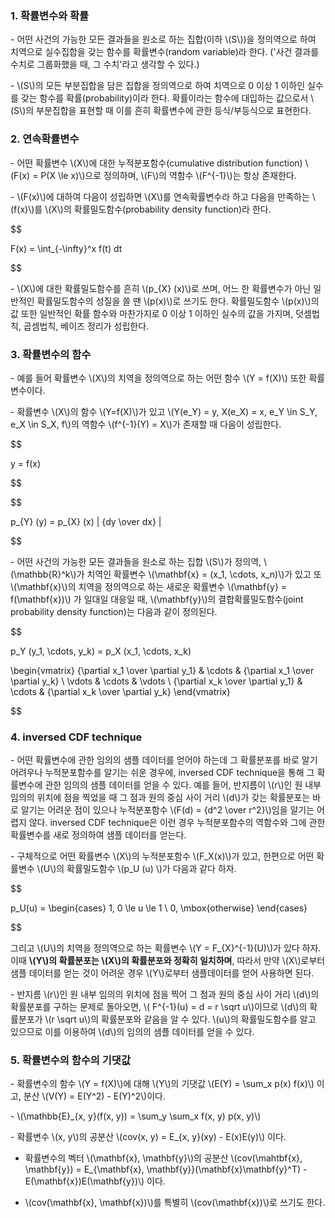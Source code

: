 ### 1. 확률변수와 확률

\- 어떤 사건의 가능한 모든 결과들을 원소로 하는 집합(이하 \\(S\\))을 정의역으로 하여 치역으로 실수집합을 갖는 함수를 확률변수(random variable)라 한다. ('사건 결과를 수치로 그룹화했을 때, 그 수치'라고 생각할 수 있다.)

\- \\(S\\)의 모든 부분집합을 담은 집합을 정의역으로 하여 치역으로 0 이상 1 이하인 실수를 갖는 함수를 확률(probability)이라 한다. 확률이라는 함수에 대입하는 값으로서 \\(S\\)의 부분집합을 표현할 때 이를 흔히 확률변수에 관한 등식/부등식으로 표현한다.

### 2. 연속확률변수

\- 어떤 확률변수 \\(X\\)에 대한 누적분포함수(cumulative distribution function) \\(F(x) = P(X \le x)\\)으로 정의하며, \\(F\\)의 역함수 \\(F^{-1}\\)는 항상 존재한다.

\- \\(F(x)\\)에 대하여 다음이 성립하면 \\(X\\)를 연속확률변수라 하고 다음을 만족하는 \\(f(x)\\)를 \\(X\\)의 확률밀도함수(probability density function)라 한다.

$$

F(x) = \int_{-\infty}^x f(t) dt

$$

\- \\(X\\)에 대한 확률밀도함수를 흔히 \\(p_{X} (x)\\)로 쓰며, 어느 한 확률변수가 아닌 일반적인 확률밀도함수의 성질을 쓸 땐 \\(p(x)\\)로 쓰기도 한다. 확률밀도함수 \\(p(x)\\)의 값 또한 일반적인 확률 함수와 마찬가지로 0 이상 1 이하인 실수의 값을 가지며, 덧셈법칙, 곱셈법칙, 베이즈 정리가 성립한다.


### 3. 확률변수의 함수

\- 예를 들어 확률변수 \\(X\\)의 치역을 정의역으로 하는 어떤 함수 \\(Y = f(X)\\) 또한 확률변수이다.

\- 확률변수 \\(X\\)의 함수 \\(Y=f(X)\\)가 있고 \\(Y(e_Y) = y, X(e_X) = x, e_Y \in S_Y, e_X \in S_X, f\\)의 역함수 \\(f^{-1}(Y) = X\\)가 존재할 때 다음이 성립한다.

$$

y = f(x)

$$

$$

p_{Y} (y) = p_{X} (x)  \| {dy \over dx} \|

$$

\- 어떤 사건의 가능한 모든 결과들을 원소로 하는 집합 \\(S\\)가 정의역, \\(\mathbb{R}^k\\)가 치역인 확률변수 \\(\mathbf{x} = (x_1, \cdots, x_n)\\)가 있고 또 \\(\mathbf{x}\\)의 치역을 정의역으로 하는 새로운 확률변수 \\(\mathbf{y} = f(\mathbf{x})\\) 가 일대일 대응일 때, \\(\mathbf{y}\\)의 결합확률밀도함수(joint probability density function)는 다음과 같이 정의된다.

$$

p_Y (y_1, \cdots, y_k) = p_X (x_1, \cdots, x_k) 

\begin{vmatrix}
{\partial x_1 \over \partial y_1} & \cdots & {\partial x_1 \over \partial y_k} \\
\vdots & \cdots & \vdots \\
{\partial x_k \over \partial y_1} & \cdots & {\partial x_k \over \partial y_k} \end{vmatrix}

$$


### 4. inversed CDF technique

\- 어떤 확률변수에 관한 임의의 샘플 데이터를 얻어야 하는데 그 확률분포를 바로 알기 어려우나 누적분포함수를 알기는 쉬운 경우에, inversed CDF technique을 통해 그 확률변수에 관한 임의의 샘플 데이터를 얻을 수 있다. 예를 들어, 반지름이 \\(r\\)인 원 내부 임의의 위치에 점을 찍었을 때 그 점과 원의 중심 사이 거리 \\(d\\)가 갖는 확률분포는 바로 알기는 어려운 점이 있으나 누적분포함수 \\(F(d) = {d^2 \over r^2}\\)임을 알기는 어렵지 않다. inversed CDF technique은 이런 경우 누적분포함수의 역함수와 그에 관한 확률변수를 새로 정의하여 샘플 데이터를 얻는다.

\- 구체적으로 어떤 확률변수 \\(X\\)의 누적분포함수 \\(F_X(x)\\)가 있고, 한편으로 어떤 확률변수 \\(U\\)의 확률밀도함수 \\(p_U (u) \\)가 다음과 같다 하자.

$$

p_U(u) = \begin{cases} 1, 0 \le u \le 1 \\ 
0, \mbox{otherwise} \end{cases}

$$

그리고 \\(U\\)의 치역을 정의역으로 하는 확률변수 \\(Y = F_{X}^{-1}(U)\\)가 있다 하자. 이때 **\\(Y\\)의 확률분포는 \\(X\\)의 확률분포와 정확히 일치하며**, 따라서 만약 \\(X\\)로부터 샘플 데이터를 얻는 것이 어려운 경우 \\(Y\\)로부터 샘플데이터를 얻어 사용하면 된다. 

\- 반지름 \\(r\\)인 원 내부 임의의 위치에 점을 찍어 그 점과 원의 중심 사이 거리 \\(d\\)의 확률분포를 구하는 문제로 돌아오면, \\( F^{-1}(u) = d = r \sqrt u\\)이므로 \\(d\\)의 확률분포가 \\(r \sqrt u\\)의 확률분포와 같음을 알 수 있다. \\(u\\)의 확률밀도함수를 알고 있으므로 이를 이용하여 \\(d\\)의 임의의 샘플 데이터를 얻을 수 있다.



### 5. 확률변수의 함수의 기댓값

\- 확률변수의 함수 \\(Y = f(X)\\)에 대해 \\(Y\\)의 기댓값 \\(E(Y) = \sum_x p(x) f(x)\\) 이고, 분산 \\(V(Y) = E(Y^2) - E(Y)^2\\)이다.

\- \\(\mathbb{E}_{x, y}(f(x, y)) = \sum_y \sum_x f(x, y) p(x, y)\\)

\- 확률변수 \\(x, y\\)의 공분산 \\(cov(x, y) = E_{x, y}(xy) - E(x)E(y)\\) 이다.

  - 확률변수의 벡터 \\(\mathbf{x}, \mathbf{y}\\)의 공분산 \\(cov(\mahtbf{x}, \mathbf{y}) = E_{\mathbf{x}, \mathbf{y}}(\mathbf{x}\mathbf{y}^T) - E(\mathbf{x})E(\mathbf{y})\\) 이다.

  - \\(cov(\mathbf{x}, \mathbf{x})\\)를 특별히 \\(cov(\mathbf{x})\\)로 쓰기도 한다.